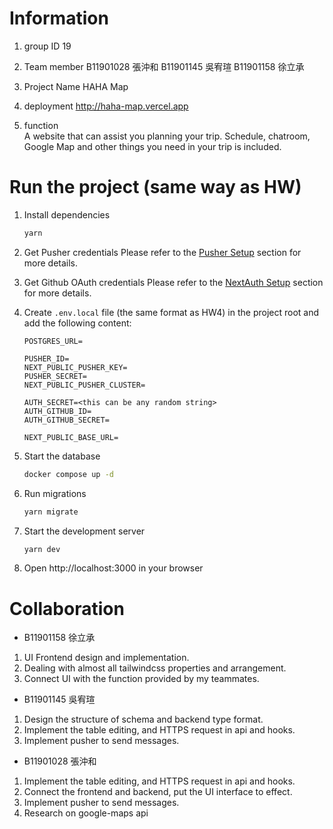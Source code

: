 # Information
1. group ID 
   19

2. Team member
   B11901028 張沖和
   B11901145 吳宥瑄
   B11901158 徐立承

3. Project Name
   HAHA Map

4. deployment
   http://haha-map.vercel.app
5. function<br/>
   A website that can assist you planning your trip. Schedule, chatroom, Google Map and other things you need in your trip is included.

# Run the project (same way as HW)

1. Install dependencies
   ```bash
   yarn
   ```
2. Get Pusher credentials
   Please refer to the [Pusher Setup](#pusher-setup) section for more details.

3. Get Github OAuth credentials
   Please refer to the [NextAuth Setup](#nextauth-setup) section for more details.

4. Create `.env.local`  file (the same format as HW4) in the project root and add the following content:

   ```text
   POSTGRES_URL=

   PUSHER_ID=
   NEXT_PUBLIC_PUSHER_KEY=
   PUSHER_SECRET=
   NEXT_PUBLIC_PUSHER_CLUSTER=

   AUTH_SECRET=<this can be any random string>
   AUTH_GITHUB_ID=
   AUTH_GITHUB_SECRET=

   NEXT_PUBLIC_BASE_URL=
   ```

5. Start the database
   ```bash
   docker compose up -d
   ```
6. Run migrations
   ```bash
   yarn migrate
   ```
7. Start the development server
   ```bash
   yarn dev
   ```
8. Open http://localhost:3000 in your browser<br/>

# Collaboration

* B11901158 徐立承<br/>
1. UI Frontend design and implementation. 
2. Dealing with almost all tailwindcss properties and arrangement. 
3. Connect UI with the function provided by my teammates.
* B11901145 吳宥瑄
1. Design the structure of schema and backend type format. 
2. Implement the table editing, and HTTPS request in api and hooks.
3. Implement pusher to send messages. 
* B11901028 張沖和
1. Implement the table editing, and HTTPS request in api and hooks.
2. Connect the frontend and backend, put the UI interface to effect.
3. Implement pusher to send messages.
4. Research on google-maps api


